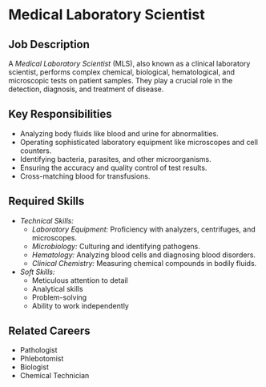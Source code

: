 # Medical Laboratory Scientist

## Job Description
A *Medical Laboratory Scientist* (MLS), also known as a clinical laboratory scientist, performs complex chemical, biological, hematological, and microscopic tests on patient samples. They play a crucial role in the detection, diagnosis, and treatment of disease.

## Key Responsibilities
- Analyzing body fluids like blood and urine for abnormalities.
- Operating sophisticated laboratory equipment like microscopes and cell counters.
- Identifying bacteria, parasites, and other microorganisms.
- Ensuring the accuracy and quality control of test results.
- Cross-matching blood for transfusions.

## Required Skills
- *Technical Skills:*
    - *Laboratory Equipment:* Proficiency with analyzers, centrifuges, and microscopes.
    - *Microbiology:* Culturing and identifying pathogens.
    - *Hematology:* Analyzing blood cells and diagnosing blood disorders.
    - *Clinical Chemistry:* Measuring chemical compounds in bodily fluids.
- *Soft Skills:*
    - Meticulous attention to detail
    - Analytical skills
    - Problem-solving
    - Ability to work independently

## Related Careers
- Pathologist
- Phlebotomist
- Biologist
- Chemical Technician